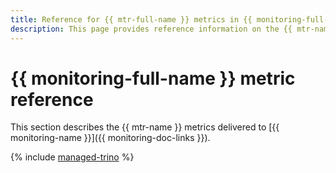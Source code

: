 ```yaml
---
title: Reference for {{ mtr-full-name }} metrics in {{ monitoring-full-name }}
description: This page provides reference information on the {{ mtr-name }} metrics delivered to {{ monitoring-full-name }}.
---
```


# {{ monitoring-full-name }} metric reference

This section describes the {{ mtr-name }} metrics delivered to [{{ monitoring-name }}]({{ monitoring-doc-links }}).

{% include [managed-trino](../_includes/monitoring/metrics-ref/managed-trino.md) %}